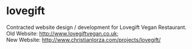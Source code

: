 # lovegift
Contracted website design / development for Lovegift Vegan Restaurant. <br>
Old Website: http://www.lovegiftvegan.co.uk;
<br />
New Website: http://www.christianlorza.com/projects/lovegift/

